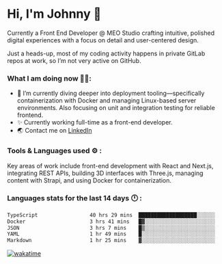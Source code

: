 # Hi, I'm Johnny 👋

Currently a Front End Developer @ MEO Studio crafting intuitive, polished digital experiences with a focus on detail and user-centered design.

Just a heads-up, most of my coding activity happens in private GitLab repos at work, so I’m not very active on GitHub.

### What I am doing now 🧑‍💻:

- 🔭 I’m currently diving deeper into deployment tooling—specifically containerization with Docker and managing Linux-based server environments. Also focusing on unit and integration testing for reliable frontend.
- ✨ Currently working full-time as a front-end developer.
- 🌏 Contact me on [LinkedIn](https://www.linkedin.com/in/johchai/)

### Tools & Languages used ⚙️ :

Key areas of work include front-end development with React and Next.js, integrating REST APIs, building 3D interfaces with Three.js, managing content with Strapi, and using Docker for containerization.

### Languages stats for the last 14 days 🕛 :

<!--START_SECTION:waka-->

```txt
TypeScript                 40 hrs 29 mins  ███████████████████░░░░░░   76.11 %
Docker                     3 hrs 41 mins   █▓░░░░░░░░░░░░░░░░░░░░░░░   06.95 %
JSON                       3 hrs 7 mins    █▒░░░░░░░░░░░░░░░░░░░░░░░   05.86 %
YAML                       1 hr 49 mins    █░░░░░░░░░░░░░░░░░░░░░░░░   03.42 %
Markdown                   1 hr 25 mins    ▓░░░░░░░░░░░░░░░░░░░░░░░░   02.69 %
```

<!--END_SECTION:waka-->

[![wakatime](https://wakatime.com/badge/user/0cd14e89-b357-451d-b5c1-4a79286fb5a6.svg)](https://wakatime.com/@0cd14e89-b357-451d-b5c1-4a79286fb5a6)
